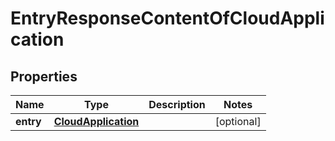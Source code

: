 
# EntryResponseContentOfCloudApplication

## Properties
Name | Type | Description | Notes
------------ | ------------- | ------------- | -------------
**entry** | [**CloudApplication**](CloudApplication.md) |  |  [optional]



